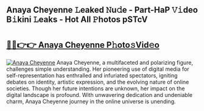 ## Anaya Cheyenne 𝙻eaked 𝙽u𝚍e - Part-HaP 𝚅𝚒deo B𝚒kini 𝙻eaks - Hot All 𝙿hotos pSTcV

# <h2><a href="http://ld4y1l.urlbe.top/?page=Anaya+Cheyenne">🔗🔗👉👉 Anaya Cheyenne P𝚑oto𝚜Vid𝚎o</a></h2>

[![Anaya Cheyenne](https://i.imgur.com/eBuTRDB.gif)](http://ld4y1l.urlbe.top/?page=Anaya+Cheyenne)
Anaya Cheyenne, a multifaceted and polarizing figure, challenges simple understanding. Her pioneering use of digital media for self-representation has enthralled and infuriated spectators, igniting debates on identity, artistic expression, and the evolving nature of online societies. Though her future intentions are unknown, her impact on the digital landscape is profound. With unwavering dedication and undeniable charm, Anaya Cheyenne journey in the online universe is unending.

